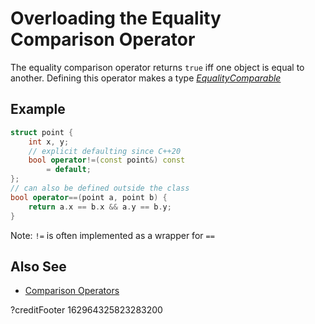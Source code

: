 # Overloading the Equality Comparison Operator

The equality comparison operator returns `true` iff one object is equal to another.
Defining this operator makes a type
*[EqualityComparable](https://en.cppreference.com/w/cpp/named_req/EqualityComparable)*

## Example
```cpp
struct point {
    int x, y;
    // explicit defaulting since C++20
    bool operator!=(const point&) const
        = default;
};
// can also be defined outside the class
bool operator==(point a, point b) {
    return a.x == b.x && a.y == b.y;
}
```

Note: `!=` is often implemented as a wrapper for `==`

## Also See

- [Comparison Operators](https://en.cppreference.com/w/cpp/language/operator_comparison)

?creditFooter 162964325823283200